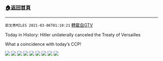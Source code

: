 ﻿###  [:house:返回首頁](https://github.com/ourhimalayas/txt)
---

`郭文贵MILES 2021-03-06T01:10:21` [轉載自GTV](https://gtv.org/web/#/UserInfo/5e596957357cc612d35a8044)

Today in History: Hitler unilaterally canceled the Treaty of Versailles

What a coincidence with today’s CCP!

![](https://filegroup.gtv.org/cdn-cgi/image/width=600/https://filegroup.gtv.org/group6/web/20210306/01/09/0/55beec0e8d957d476d960eb8101c8b15.jpg)
![](https://filegroup.gtv.org/cdn-cgi/image/width=600/https://filegroup.gtv.org/group6/web/20210306/01/09/0/a8d27979bb1add9e295378737ef92dff.jpg)
![](https://filegroup.gtv.org/cdn-cgi/image/width=600/https://filegroup.gtv.org/group6/web/20210306/01/09/0/f963b6c991232196a5bba43b5b8f2ecb.jpg)
![](https://filegroup.gtv.org/cdn-cgi/image/width=600/https://filegroup.gtv.org/group6/web/20210306/01/09/0/65395332733d7bb6b840cbfdf02144a8.jpg)
![](https://filegroup.gtv.org/cdn-cgi/image/width=600/https://filegroup.gtv.org/group6/web/20210306/01/10/0/3c586e6f561f59b07b277dc0399e80aa.jpg)
![](https://filegroup.gtv.org/cdn-cgi/image/width=600/https://filegroup.gtv.org/group6/web/20210306/01/10/0/8f13ef8bdf1a948c10b536e700d5f212.jpg)
![](https://filegroup.gtv.org/cdn-cgi/image/width=600/https://filegroup.gtv.org/group6/web/20210306/01/10/0/1c8a37d6a54a4a3867fafa71b7173de9.jpg)
![](https://filegroup.gtv.org/cdn-cgi/image/width=600/https://filegroup.gtv.org/group6/web/20210306/01/10/0/c855f75bd3447c2c277ed28429bb210d.jpg)
![](https://filegroup.gtv.org/cdn-cgi/image/width=600/https://filegroup.gtv.org/group6/web/20210306/01/10/0/46c54d48891a7b95b20b2884cdfd909a.jpg)
